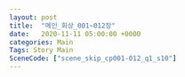 ```yaml
---
layout: post
title:  "메인_회상_001~012장"
date:   2020-11-11 05:00:00 +0000
categories: Main
Tags: Story Main
SceneCode: ["scene_skip_cp001-012_q1_s10"]
---
```

